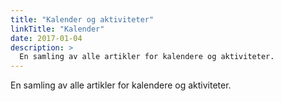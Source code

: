 ```yaml
---
title: "Kalender og aktiviteter"
linkTitle: "Kalender"
date: 2017-01-04
description: >
  En samling av alle artikler for kalendere og aktiviteter.
---
```


En samling av alle artikler for kalendere og aktiviteter.